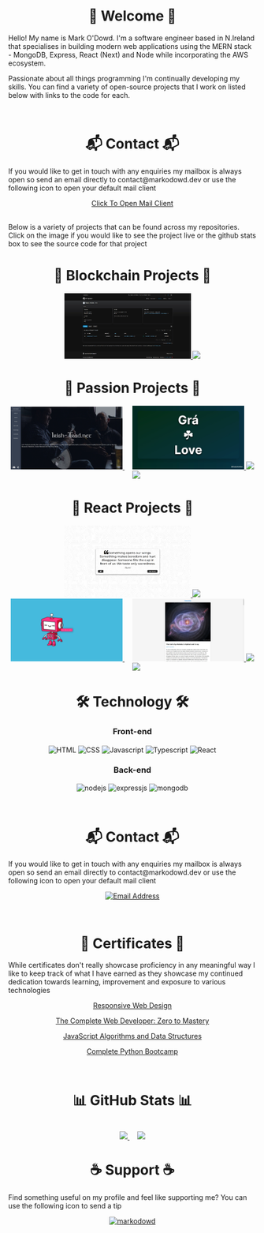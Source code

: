 <div align="center">

<h1 align="center">👋 Welcome 👋</h1>

<p align="left">Hello! My name is Mark O'Dowd. I'm a software engineer based in N.Ireland that specialises in building modern web applications using the MERN stack - MongoDB, Express, React (Next) and Node while incorporating the AWS ecosystem.</p>

<p align="left">Passionate about all things programming I'm continually developing my skills. You can find a variety of open-source projects that I work on listed below with links to the code for each.</p>

<br />

<h1 align="center">📬 Contact 📬</h1>

<p align="left">If you would like to get in touch with any enquiries my mailbox is always open so send an email directly to contact@markodowd.dev or use the following icon to open your default mail client</p>

<a href="mailto:contact@markodowd.dev">
<div width="100%" background="orange">Click To Open Mail Client</div> 
</a>

<br />

<p align="left">Below is a variety of projects that can be found across my repositories. Click on the image if you would like to see the project live or the github stats box to see the source code for that project</p>

<h1 align="center">🚀 Blockchain Projects 🚀</h1>

<!-- MODToken Image -->
<a href="https://sepolia.etherscan.io/token/0x0b2c57ea7d97fea0100f51e2d261f700b238aa92">
  <img width="51%" src="https://raw.githubusercontent.com/markodowd/markodowd/master/images/erc20-token.jpg" />
</a>
<!-- MODToken Stats -->
<a href="https://github.com/markodowd/MOD-Token">
  <img width="51%" src="https://github-readme-stats-snowy-mu.vercel.app/api/pin/?username=markodowd&repo=MOD-Token&theme=github_dark" />
</a>

<h1 align="center">🚀 Passion Projects 🚀</h1>

<!-- Irish Trad Image -->
<a href="https://www.irish-trad.net">
  <img width="45%" src="https://raw.githubusercontent.com/markodowd/markodowd/master/images/irish-trad.net.jpg" />
</a>
&nbsp;&nbsp;&nbsp;
<!-- Daily Irish Twitter/X Bot -->
<a href="http://dailyirish.net/" target="_blank">
  <img width="45%" src="https://raw.githubusercontent.com/markodowd/markodowd/master/images/daily-irish.jpg" />
</a>

<!-- Irish Trad Stats -->
<a href="https://github.com/Irish-Trad/Irish-Trad-Client">
  <img width="45%" src="https://github-readme-stats-snowy-mu.vercel.app/api/pin/?username=Irish-Trad&repo=Irish-Trad-Client&theme=github_dark" />
</a>
&nbsp;&nbsp;&nbsp;
<!-- Daily Irish Twitter/X Stats -->
<a href="https://github.com/markodowd/daily-irish">
  <img width="45%" src="https://github-readme-stats-snowy-mu.vercel.app/api/pin/?username=markodowd&repo=daily-irish&theme=github_dark" />
</a>

<h1 align="center">🚀 React Projects 🚀</h1>

<!-- Quote Generator Image -->
<a href="https://markodowd.github.io/REACT-quote-generator/">
  <img width="51%" src="https://raw.githubusercontent.com/markodowd/markodowd/master/images/REACT-quote-generator.jpg" />
</a>

<!-- Quote Generator Stats -->
<a href="https://github.com/markodowd/REACT-quote-generator">
  <img width="51%" src="https://github-readme-stats-snowy-mu.vercel.app/api/pin/?username=markodowd&repo=REACT-quote-generator&theme=github_dark" />
</a>

<br/>

<!-- Text to Speech Image -->
<a href="https://markodowd.github.io/REACT-text-to-speech/">
  <img width="45%" src="https://raw.githubusercontent.com/markodowd/markodowd/master/images/REACT-text-to-speech.jpg" />
</a>
&nbsp;&nbsp;&nbsp;
<!-- NASA Picture Of The Day Image -->
<a href="https://markodowd.github.io/PREACT-NASA-picture-of-the-day/">
  <img width="45%" src="https://raw.githubusercontent.com/markodowd/markodowd/master/images/NASA-picture-of-the-day.jpg" />
</a>

<!-- Text to Speech Stats -->
<a href="https://github.com/markodowd/REACT-text-to-speech">
  <img width="45%" src="https://github-readme-stats-snowy-mu.vercel.app/api/pin/?username=markodowd&repo=REACT-text-to-speech&theme=github_dark" />
</a>
&nbsp;&nbsp;&nbsp;
<!-- NASA Picture Of The Day Stats -->
<a href="https://github.com/markodowd/PREACT-NASA-picture-of-the-day/">
  <img width="45%" src="https://github-readme-stats-snowy-mu.vercel.app/api/pin/?username=markodowd&repo=PREACT-NASA-picture-of-the-day&theme=github_dark" />
</a>

<br/>

<h1 align="center">🛠️ Technology 🛠️</h1>
  <h3 align="center"> Front-end </h3>
    <p>  
      <img align="center" alt="HTML" src="https://img.shields.io/badge/HTML5-E34F26?style=for-the-badge&logo=html5&logoColor=white">
      <img align="center" alt="CSS" src="https://img.shields.io/badge/CSS3-1572B6?style=for-the-badge&logo=css3&logoColor=white">
      <img align="center" alt="Javascript" src="https://img.shields.io/badge/JavaScript-323330?style=for-the-badge&logo=javascript&logoColor=F7DF1E">
      <img align="center" alt="Typescript" src="https://img.shields.io/badge/TypeScript-007ACC?style=for-the-badge&logo=typescript&logoColor=white">
      <img align="center" alt="React" src="https://img.shields.io/badge/React-20232A?style=for-the-badge&logo=react&logoColor=61DAFB">
    </p>

  <h3 align="center"> Back-end </h3>
    <p> 
      <img align="center" alt="nodejs" src="https://img.shields.io/badge/Node.js-339933?style=for-the-badge&logo=nodedotjs&logoColor=white">
      <img align="center" alt="expressjs" src="https://img.shields.io/badge/Express.js-000000?style=for-the-badge&logo=express&logoColor=white">
      <img align="center" alt="mongodb" src="https://img.shields.io/badge/MongoDB-white?style=for-the-badge&logo=mongodb&logoColor=4EA94B">
    </p>

<br />

<h1 align="center">📬 Contact 📬</h1>

<p align="left">If you would like to get in touch with any enquiries my mailbox is always open so send an email directly to contact@markodowd.dev or use the following icon to open your default mail client</p>

<a href="mailto:contact@markodowd.dev"><img src="https://img.shields.io/badge/Send%20Email%20-D14836?logo=gmail&logoColor=white" alt="Email Address"></a>

<br />

<h1 align="center">🏅 Certificates 🏅</h1>

<p align="left">While certificates don't really showcase proficiency in any meaningful way I like to keep track of what I have earned as they showcase my continued dedication towards learning, improvement and exposure to various technologies</p>

<a href="https://www.freecodecamp.org/certification/itsmarkodowd/responsive-web-design"> Responsive Web Design</a>

<a href="https://www.udemy.com/certificate/UC-WVK3IS1Q/"> The Complete Web Developer: Zero to Mastery</a>

<a href="https://www.freecodecamp.org/certification/itsmarkodowd/javascript-algorithms-and-data-structures">JavaScript Algorithms and Data Structures</a>

<a href="https://www.udemy.com/certificate/UC-AFD7QAM9/">Complete Python Bootcamp</a>

<br />

<h1 align="center">📊 GitHub Stats 📊</h1>

<br />

<a href="https://github.com/markodowd">
  <img height="180em" src="https://github-readme-stats.vercel.app/api?username=markodowd&show_icons=true&theme=github_dark&include_all_commits=true&count_private=true&hide_rank=true"/>
</a>
&nbsp;&nbsp;&nbsp;
<a href="https://github.com/markodowd">
  <img height="180em" src="https://github-readme-stats-snowy-mu.vercel.app/api/top-langs/?username=markodowd&layout=compact&langs_count=8&theme=github_dark&hide=liquid&exclude_repo=PyCheckiO&include_private=true&include_forks=true"/>
</a>

<br />

<h1 align="center">☕ Support ☕</h1>

<p align="left">Find something useful on my profile and feel like supporting me? You can use the following icon to send a tip</p>

<p align="center"><a href="https://www.buymeacoffee.com/markodowd"> <img src="https://cdn.buymeacoffee.com/buttons/v2/default-yellow.png" height="50" width="210" alt="markodowd" /></a></p>

</div>
